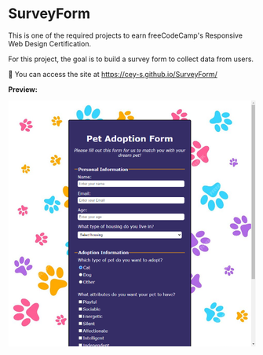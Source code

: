 # SurveyForm
This is one of the required projects to earn freeCodeCamp's Responsive Web Design Certification.

For this project, the goal is to build a survey form to collect data from users.

🚀 You can access the site at https://cey-s.github.io/SurveyForm/

**Preview:**

<img alt="Screenshot from the website" src="SurveyForm.png" width="650">
